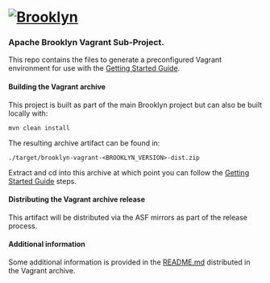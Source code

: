 
# [![**Brooklyn**](https://brooklyn.apache.org/style/img/apache-brooklyn-logo-244px-wide.png)](http://brooklyn.apache.org/)

### Apache Brooklyn Vagrant Sub-Project.

This repo contains the files to generate a preconfigured Vagrant environment for use with the [Getting Started Guide](http://brooklyn.apache.org/v/latest/start/index.html).

#### Building the Vagrant archive

This project is built as part of the main Brooklyn project but can also be built locally with:
```
mvn clean install
```

The resulting archive artifact can be found in:
```
./target/brooklyn-vagrant-<BROOKLYN_VERSION>-dist.zip
```
Extract and cd into this archive at which point you can follow the [Getting Started Guide](http://brooklyn.apache.org/v/latest/start/index.html) steps.

#### Distributing the Vagrant archive release

This artifact will be distributed via the ASF mirrors as part of the release process.

#### Additional information

Some additional information is provided in the [README.md](src/main/vagrant/README.md) distributed in the Vagrant archive.
